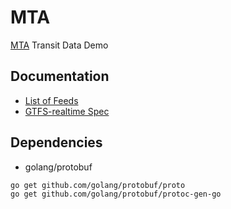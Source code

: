 # MTA
[MTA](http://mta.info) Transit Data Demo

## Documentation
- [List of Feeds](http://datamine.mta.info/list-of-feeds)
- [GTFS-realtime Spec](https://developers.google.com/transit/gtfs-realtime/)

## Dependencies
- golang/protobuf
```shell
go get github.com/golang/protobuf/proto
go get github.com/golang/protobuf/protoc-gen-go
```
